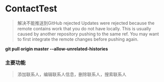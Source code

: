 # ContactTest
>解决不能推送到GitHub  rejected Updates were rejected because the remote contains work that you do not have locally. This is usually caused by another repository pushing to the same ref. You may want to first integrate the remote changes before pushing again.

__git pull origin master --allow-unrelated-histories__

### 主要功能

>添加联系人，编辑联系人信息，删除联系人，搜索联系人

